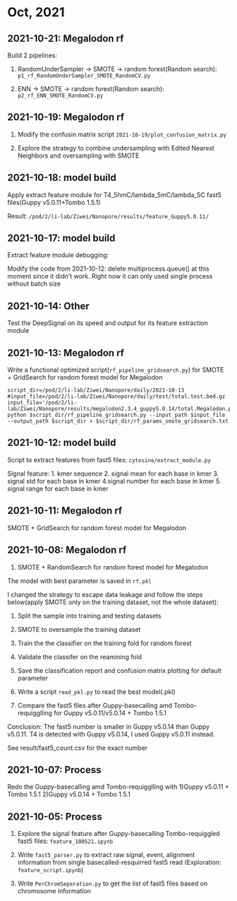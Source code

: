 # Oct, 2021

## 2021-10-21: Megalodon rf

Build 2 pipelines:

1. RandomUnderSampler -> SMOTE -> random forest(Random search): `p1_rf_RandomUnderSampler_SMOTE_RandomCV.py`

2. ENN -> SMOTE -> random forest(Random search): `p2_rf_ENN_SMOTE_RandomCV.py`

## 2021-10-19: Megalodon rf

1. Modify the confusin matrix script `2021-10-19/plot_confusion_matrix.py`

2. Explore the strategy to combine undersampling with Edited Nearest Neighbors and oversampling with SMOTE

## 2021-10-18: model build

Apply extract feature module for T4_5hmC/lambda_5mC/lambda_5C fast5 files(Guppy v5.0.11+Tombo 1.5.1)

Result: `/pod/2/li-lab/Ziwei/Nanopore/results/feature_Guppy5.0.11/`

## 2021-10-17: model build

Extract feature module debugging:

Modify the code from 2021-10-12: delete multiprocess.queue() at this moment since it didn't work. Right now it can only used single process without batch size

## 2021-10-14: Other

Test the DeepSignal on its speed and output for its feature extraction module

## 2021-10-13: Megalodon rf

Write a functional optimized script(`rf_pipeline_gridsearch.py`) for SMOTE + GridSearch for random forest model for Megalodon
```shell
script_dir=/pod/2/li-lab/Ziwei/Nanopore/daily/2021-10-13
#input_file=/pod/2/li-lab/Ziwei/Nanopore/daily/test/total.test.bed.gz
input_file='/pod/2/li-lab/Ziwei/Nanopore/results/megalodon2.3.4_guppy5.0.14/total.Megalodon.per_read.prob.bed.gz'
python $script_dir/rf_pipeline_gridsearch.py --input_path $input_file --output_path $script_dir > $script_dir/rf_params_smote_gridsearch.txt
```

## 2021-10-12: model build

Script to extract features from fast5 files: `cytosine/extract_module.py`

Signal feature: 1. kmer sequence 2. signal mean for each base in kmer 3. signal std for each base in kmer 4.signal number for each base in kmer 5. signal range for each base in kmer

## 2021-10-11: Megalodon rf

SMOTE + GridSearch for random forest model for Megalodon

## 2021-10-08: Megalodon rf
1. SMOTE + RandomSearch for random forest model for Megalodon

The model with best parameter is saved in `rf.pkl`

I changed the strategy to escape data leakage and follow the steps below(apply SMOTE only on the training dataset, not the whole dataset):
1. Split the sample into training and testing datasets
2. SMOTE to oversample the training dataset
3. Train the the classifier on the training fold for random forest 
4. Validate the classifer on the reamining fold
5. Save the classification report and confusion matrix plotting for default parameter

2. Write a script `read_pkl.py` to read the best model(.pkl)

3. Compare the fast5 files after Guppy-basecalling amd Tombo-requigglling for Guppy v5.0.11/v5.0.14 + Tombo 1.5.1

Conclusion: The fast5 number is smaller in Guppy v5.0.14 than Guppy v5.0.11. T4 is detected with Guppy v5.0.14, I used Guppy v5.0.11 instead.

See result/fast5_count.csv for the exact number

## 2021-10-07: Process

Redo the Guppy-basecalling amd Tombo-requigglling with 1)Guppy v5.0.11 + Tombo 1.5.1  2)Guppy v5.0.14 + Tombo 1.5.1


## 2021-10-05: Process
1. Explore the signal feature after Guppy-basecalling Tombo-requiggled fast5 files: `feature_100521.ipynb`

2. Write `fast5_parser.py` to extract raw signal, event, alignment information from single basecalled-resquirred fast5 read (Exploration: `feature_script.ipynb`)

3. Write `PerChromSeperation.py` to get the list of fast5 files based on chromosome information

